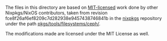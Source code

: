 The files in this directory are based on [MIT-licensed](https://github.com/NixOS/nixpkgs/blob/fce8f26af6ef8209c7d282938e9457438746841b/COPYING) work done by other Nixpkgs/NixOS contributors, taken from revision fce8f26af6ef8209c7d282938e9457438746841b in the [nixpkgs](https://github.com/NixOS/nixpkgs/) repository under the path [pkgs/tools/filesystems/ceph/](https://github.com/NixOS/nixpkgs/blob/fce8f26af6ef8209c7d282938e9457438746841b/pkgs/development/python-modules/zc_lockfile/).

The modifications made are licensed under the MIT License as well.
